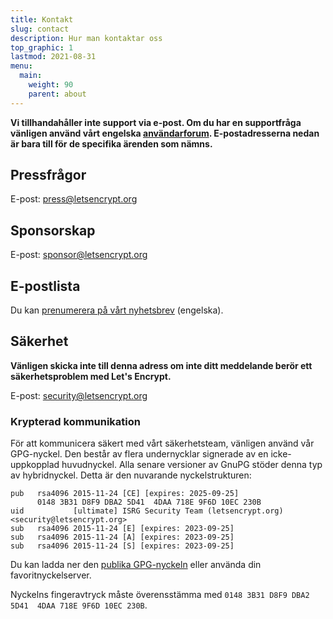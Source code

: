 ```yaml
---
title: Kontakt
slug: contact
description: Hur man kontaktar oss
top_graphic: 1
lastmod: 2021-08-31
menu:
  main:
    weight: 90
    parent: about
---
```


**Vi tillhandahåller inte support via e-post. Om du har en supportfråga vänligen använd vårt engelska [användarforum](https://community.letsencrypt.org). E-postadresserna nedan är bara till för de specifika ärenden som nämns.**

## Pressfrågor

E-post: [press@letsencrypt.org](mailto:press@letsencrypt.org)

## Sponsorskap

E-post: [sponsor@letsencrypt.org](mailto:sponsor@letsencrypt.org)

## E-postlista

Du kan [prenumerera på vårt nyhetsbrev](https://mailchi.mp/letsencrypt.org/fjp6ha1gad) (engelska).

## Säkerhet

**Vänligen skicka inte till denna adress om inte ditt meddelande berör ett säkerhetsproblem med Let's Encrypt.**

E-post: [security@letsencrypt.org](mailto:security@letsencrypt.org)

### Krypterad kommunikation

För att kommunicera säkert med vårt säkerhetsteam, vänligen använd vår GPG-nyckel. Den består av flera undernycklar signerade av en icke-uppkopplad huvudnyckel. Alla senare versioner av GnuPG stöder denna typ av hybridnyckel. Detta är den nuvarande nyckelstrukturen:

```
pub   rsa4096 2015-11-24 [CE] [expires: 2025-09-25]
      0148 3B31 D8F9 DBA2 5D41  4DAA 718E 9F6D 10EC 230B
uid           [ultimate] ISRG Security Team (letsencrypt.org) <security@letsencrypt.org>
sub   rsa4096 2015-11-24 [E] [expires: 2023-09-25]
sub   rsa4096 2015-11-24 [A] [expires: 2023-09-25]
sub   rsa4096 2015-11-24 [S] [expires: 2023-09-25]
```

Du kan ladda ner den [publika GPG-nyckeln](/security_letsencrypt.org-publickey.asc) eller använda din favoritnyckelserver.

Nyckelns fingeravtryck måste överensstämma med `0148 3B31 D8F9 DBA2 5D41  4DAA 718E 9F6D 10EC 230B`.
